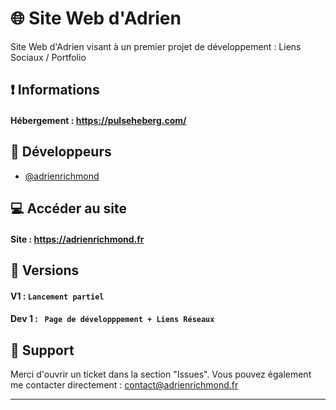 # 🌐 Site Web d'Adrien

Site Web d'Adrien visant à un premier projet de développement : Liens Sociaux / Portfolio

## ❗ Informations

#### Hébergement :  https://pulseheberg.com/


## 🧩 Développeurs

- [@adrienrichmond](https://github.com/adrienrichmond)


## 💻 Accéder au site

#### Site : https://adrienrichmond.fr 


## 🔐 Versions

#### V1 : `Lancement partiel`
#### Dev 1 : ` Page de développpement + Liens Réseaux`


## 🔨 Support

Merci d'ouvrir un ticket dans la section "Issues".
Vous pouvez également me contacter directement : contact@adrienrichmond.fr

---
